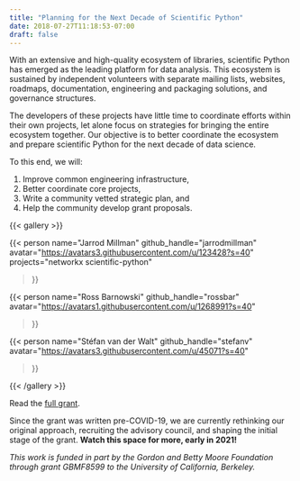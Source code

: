 ```yaml
---
title: "Planning for the Next Decade of Scientific Python"
date: 2018-07-27T11:18:53-07:00
draft: false
---
```


With an extensive and high-quality ecosystem of libraries, scientific Python
has emerged as the leading platform for data analysis.
This ecosystem is sustained by independent volunteers with separate mailing
lists, websites, roadmaps, documentation, engineering and packaging solutions,
and governance structures.

The developers of these projects have little time to coordinate efforts within
their own projects, let alone focus on strategies for bringing the entire
ecosystem together.
Our objective is to better coordinate the ecosystem and prepare scientific Python
for the next decade of data science.

To this end, we will:

1. Improve common engineering infrastructure,
2. Better coordinate core projects,
3. Write a community vetted strategic plan, and
4. Help the community develop grant proposals.

{{< gallery >}}

{{< person
      name="Jarrod Millman"
      github_handle="jarrodmillman"
      avatar="https://avatars3.githubusercontent.com/u/123428?s=40"
      projects="networkx scientific-python"
>}}

{{< person
      name="Ross Barnowski"
      github_handle="rossbar"
      avatar="https://avatars1.githubusercontent.com/u/1268991?s=40"
>}}

{{< person
      name="Stéfan van der Walt"
      github_handle="stefanv"
      avatar="https://avatars3.githubusercontent.com/u/45071?s=40"
>}}

{{< /gallery >}}


Read the [full grant](doc/scientific-python-planning-grant-2020.pdf).

Since the grant was written pre-COVID-19, we are currently rethinking our
original approach, recruiting the advisory council, and shaping the
initial stage of the grant.  **Watch this space for more, early in
2021!**


*This work is funded in part by the Gordon and Betty Moore Foundation through
grant GBMF8599 to the University of California, Berkeley.*
